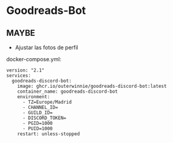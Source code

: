 # Goodreads-Bot

##  MAYBE
- Ajustar las fotos de perfil

docker-compose.yml:

```
version: "2.1"
services:
  goodreads-discord-bot:
    image: ghcr.io/outerwinnie/goodreads-discord-bot:latest	
    container_name: goodreads-discord-bot
    environment:
      - TZ=Europe/Madrid
      - CHANNEL_ID=
      - GUILD_ID=
      - DISCORD_TOKEN=
      - PGID=1000
      - PUID=1000
    restart: unless-stopped
```
